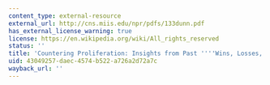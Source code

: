 ```yaml
---
content_type: external-resource
external_url: http://cns.miis.edu/npr/pdfs/133dunn.pdf
has_external_license_warning: true
license: https://en.wikipedia.org/wiki/All_rights_reserved
status: ''
title: 'Countering Proliferation: Insights from Past ''''Wins, Losses, and Draws'
uid: 43049257-daec-4574-b522-a726a2d72a7c
wayback_url: ''
---
```

